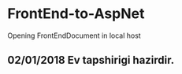 # FrontEnd-to-AspNet
Opening FrontEndDocument in local host <br>
## 02/01/2018 Ev tapshirigi hazirdir.

